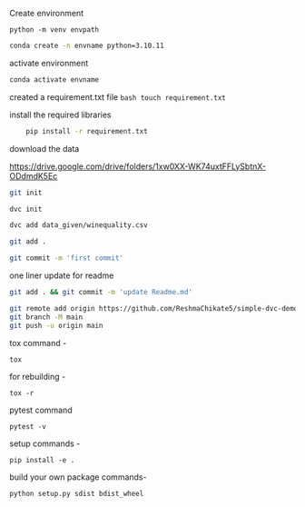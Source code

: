 Create environment
   ``` command prompt
   python -m venv envpath
   ```

   ``` bash
   conda create -n envname python=3.10.11
   ```

activate environment
   ``` bash
   conda activate envname
   ```

created a requirement.txt file
    ``` bash
    touch requirement.txt
    ```

install the required libraries
``` bash
    pip install -r requirement.txt
```

download the data

https://drive.google.com/drive/folders/1xw0XX-WK74uxtFFLySbtnX-ODdmdK5Ec

``` bash 
git init
```

``` bash
dvc init
```

``` bash
dvc add data_given/winequality.csv
```
``` bash 
git add .
```

``` bash
git commit -m 'first commit'
```
one liner update for readme

``` bash
git add . && git commit -m 'update Readme.md'
```

``` bash
git remote add origin https://github.com/ReshmaChikate5/simple-dvc-demo.git
git branch -M main
git push -u origin main
```

tox command -
```
tox
```

for rebuilding -
```
tox -r
```

pytest command
```
pytest -v
```

setup commands -
```
pip install -e .
```

build your own package commands-
```
python setup.py sdist bdist_wheel

```
